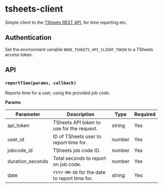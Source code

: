# tsheets-client
Simple client to the [TSheets REST API](http://developers.tsheets.com/docs/api/), for time reporting etc.

## Authentication
Set the environment variable `NODE_TSHEETS_API_CLIENT_TOKEN` to a TSheets access token.

## API

### `reportTime(params, callback)`

Reports time for a user, using the provided job code.
 
**Params**

| Parameter | Description | Type | Required |
| --- | --- | --- | --- |
| api_token | TSheets API token to use for the request. | string | Yes |
| user_id | ID of TSheets user to report time for. | number | Yes |
| jobcode_id | TSheets job code ID. | number | Yes |
| duration_seconds | Total seconds to report on job code. | number | Yes |
| date | `YYYY-MM-DD` for the date to report time for. | string | Yes |
